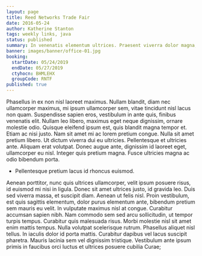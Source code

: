 ```yaml
---
layout: page
title: Reed Networks Trade Fair
date: 2016-05-24
author: Katherine Stanton
tags: weekly links, java
status: published
summary: In venenatis elementum ultrices. Praesent viverra dolor magna, eget.
banner: images/banner/office-01.jpg
booking:
  startDate: 05/24/2019
  endDate: 05/27/2019
  ctyhocn: BHMLEHX
  groupCode: RNTF
published: true
---
```

Phasellus in ex non nisl laoreet maximus. Nullam blandit, diam nec ullamcorper maximus, mi ipsum ullamcorper sem, vitae tincidunt nisl lacus non quam. Suspendisse sapien eros, vestibulum in ante quis, finibus venenatis elit. Nullam leo libero, maximus eget neque dignissim, ornare molestie odio. Quisque eleifend ipsum est, quis blandit magna tempor et. Etiam ac nisi justo. Nam sit amet mi ac lorem pretium congue. Nulla sit amet pretium libero. Ut dictum viverra dui eu ultricies. Pellentesque et ultricies ante. Aliquam erat volutpat. Donec augue ante, dignissim id laoreet eget, ullamcorper eu nisl. Integer quis pretium magna. Fusce ultricies magna ac odio bibendum porta.

* Pellentesque pretium lacus id rhoncus euismod.

Aenean porttitor, nunc quis ultrices ullamcorper, velit ipsum posuere risus, id euismod mi nisi in ligula. Donec sit amet ultrices justo, id gravida leo. Duis sed viverra massa, et suscipit diam. Aenean ut felis nisl. Proin vestibulum, est quis sagittis elementum, dolor purus elementum ante, bibendum pretium sem mauris eu velit. In vulputate maximus nisl at congue. Curabitur accumsan sapien nibh. Nam commodo sem sed arcu sollicitudin, ut tempor turpis tempus. Curabitur quis malesuada risus. Morbi molestie nisl sit amet enim mattis tempus. Nulla volutpat scelerisque rutrum. Phasellus aliquet nisl tellus. In iaculis dolor id porta mattis. Curabitur dapibus vel lacus suscipit pharetra. Mauris lacinia sem vel dignissim tristique. Vestibulum ante ipsum primis in faucibus orci luctus et ultrices posuere cubilia Curae;
